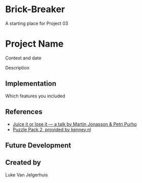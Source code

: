 # Brick-Breaker

A starting place for Project 03


# Project Name
Context and date

Description

## Implementation
Which features you included

## References
 * [Juice it or lose it — a talk by Martin Jonasson & Petri Purho](https://www.youtube.com/watch?v=Fy0aCDmgnxg)
 * [Puzzle Pack 2, provided by kenney.nl](https://kenney.nl/assets/puzzle-pack-2)
## Future Development

## Created by
Luke Van Jelgerhuis
